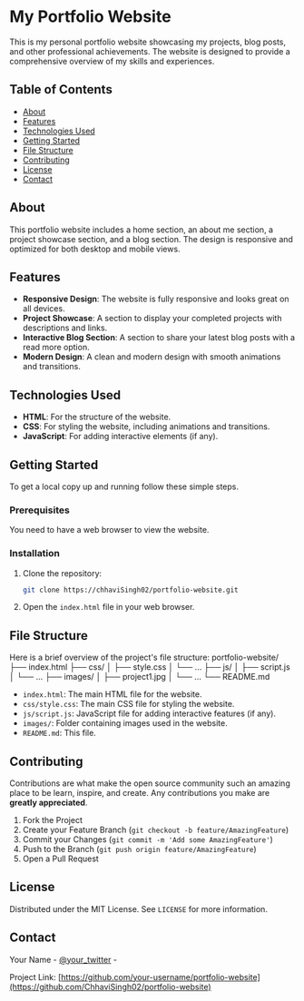 # My Portfolio Website

This is my personal portfolio website showcasing my projects, blog posts, and other professional achievements. The website is designed to provide a comprehensive overview of my skills and experiences.

## Table of Contents

- [About](#about)
- [Features](#features)
- [Technologies Used](#technologies-used)
- [Getting Started](#getting-started)
- [File Structure](#file-structure)
- [Contributing](#contributing)
- [License](#license)
- [Contact](#contact)

## About

This portfolio website includes a home section, an about me section, a project showcase section, and a blog section. The design is responsive and optimized for both desktop and mobile views.

## Features

- **Responsive Design**: The website is fully responsive and looks great on all devices.
- **Project Showcase**: A section to display your completed projects with descriptions and links.
- **Interactive Blog Section**: A section to share your latest blog posts with a read more option.
- **Modern Design**: A clean and modern design with smooth animations and transitions.

## Technologies Used

- **HTML**: For the structure of the website.
- **CSS**: For styling the website, including animations and transitions.
- **JavaScript**: For adding interactive elements (if any).

## Getting Started

To get a local copy up and running follow these simple steps.

### Prerequisites

You need to have a web browser to view the website.

### Installation

1. Clone the repository:

    ```bash
    git clone https://chhaviSingh02/portfolio-website.git
    ```

2. Open the `index.html` file in your web browser.

## File Structure

Here is a brief overview of the project's file structure:
portfolio-website/
├── index.html
├── css/
│ ├── style.css
│ └── ...
├── js/
│ ├── script.js
│ └── ...
├── images/
│ ├── project1.jpg
│ └── ...
└── README.md


- `index.html`: The main HTML file for the website.
- `css/style.css`: The main CSS file for styling the website.
- `js/script.js`: JavaScript file for adding interactive features (if any).
- `images/`: Folder containing images used in the website.
- `README.md`: This file.

## Contributing

Contributions are what make the open source community such an amazing place to be learn, inspire, and create. Any contributions you make are **greatly appreciated**.

1. Fork the Project
2. Create your Feature Branch (`git checkout -b feature/AmazingFeature`)
3. Commit your Changes (`git commit -m 'Add some AmazingFeature'`)
4. Push to the Branch (`git push origin feature/AmazingFeature`)
5. Open a Pull Request

## License

Distributed under the MIT License. See `LICENSE` for more information.

## Contact

Your Name - [@your_twitter](https://x.com/ChhaviTomar10) -

Project Link: [https://github.com/your-username/portfolio-website](https://github.com/ChhaviSingh02/portfolio-website)


